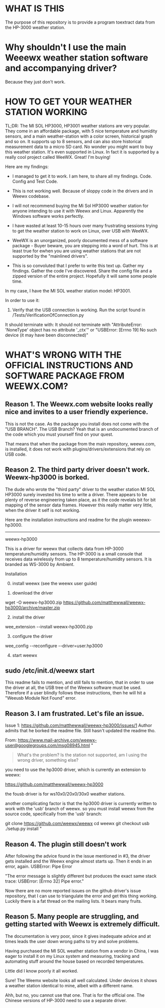 # WHAT IS THIS #
The purpose of this repository is to provide a program toextract data from the HP-3000 weather station.

# Why shouldn't I use the main Weeewx weather station software and accompanying driver? #
Because they just don't work.

#
# HOW TO GET YOUR WEATHER STATION WORKING #

TL;DR: 
The MI SOL HP3000, HP3001 weather stations are very popular. They come in an affordable package, with 5 nice temperature and humidity sensors, 
and a main weather-station with a color screen, historical graph and so on. It supports up to 8 sensors, and can also store historical measurement data to a micro SD card. 
No wonder you might want to buy this weather station. It's even supported in Linux. In fact it is supported by a really cool project called WeeWX. Great! I'm buying!

Here are my findings:
- I managed to get it to work. I am here, to share all my findings. Code. Config and Test Code.

- This is not working well. Because of sloppy code in the drivers and in Weewx codebase.

- I will not recommend buying the Mi Sol HP3000 weather station for anyone intending to use it with Weewx and Linux. Apparently the Windows software works perfectly.

- I have wasted at least 10-15 hours over many frustrating sessions trying to get the weather station to work on Linux, over USB with WeeWX.

- WeeWX is an unorganized, poorly documented mess of a software package - Buyer beware, you are stepping into a word of hurt.
This is at least true for ewhen you are using weather stations that are not supported by the  "mainlined drivers".

- This is so convoluted that I prefer to write this text up. Gather my findings. Gather the code I've discovered. Share the config file and a zipped version of the entire project.
Hopefully it will same some people time.

In my case, I have the MI SOL weather station model: HP3001.


In order to use it:
1. Verify that the USB connection is working.
Run the script found in /Tests/VerificationOfConnection.py

It should terminate with: 
It should not terminate with 
"AttributeError: 'NoneType' object has no attribute '_ctx'"
or
"USBError: [Errno 19] No such device (it may have been disconnected)"

# WHAT'S WRONG WITH THE OFFICIAL INSTRUCTIONS AND SOFTWARE PACKAGE FROM WEEWX.COM? #

## Reason 1. The Weewx.com website looks really nice and invites to a user friendly experience. ##
This is not the case. As the package you install does not come with the "USB BRANCH".
The USB Branch? Yeah that is an undocumented branch of the code which you must yourself find on your quest.

That means that when the package from the main repository, weewx.com, is installed, it does not work with plugins/drivers/extensions that rely on USB code.


## Reason 2. The third party driver doesn't work. Weewx-hp3000 is borked. ##
The dude who wrote the "third party" driver to the weather station MI SOL HP3000 surely invested his time to write a driver.
There appears to be plenty of reverse engineering taken place, as it the code revelals bit for bit mapping of the sensor data frames.
However this really matter very little, when the driver it self is not working.


Here are the installation instructions and readme for the plugin weeewx-hp3000.

---
weewx-hp3000

This is a driver for weewx that collects data from HP-3000 temperature/humidity
sensors.  The HP-3000 is a small console that receives data wirelessly from up
to 8 temperature/humidity sensors.  It is branded as WS-3000 by Ambient.

Installation

0) install weewx (see the weewx user guide)

1) download the driver

wget -O weewx-hp3000.zip https://github.com/matthewwall/weewx-hp3000/archive/master.zip

2) install the driver

wee_extension --install weewx-hp3000.zip

3) configure the driver

wee_config --reconfigure --driver=user.hp3000

4) start weewx

sudo /etc/init.d/weewx start
---

This readme fails to mention, and still fails to mention, that in order to use the driver at all, the USB tree of the Weewx software must be used.
Therefore if a user blindly follows these instructions, then he will hit a "Weeusb Module Not Found" error. 


## Reason 3. I am frustrated. Let's file an issue. ##

Issue 1: https://github.com/matthewwall/weewx-hp3000/issues/1
Author admits that he borked the readme file.
Still hasn't updated the readme tho.


From: https://www.mail-archive.com/weewx-user@googlegroups.com/msg08945.html
"
> What's the problem? Is the station not supported, am I using the wrong 
> driver, something else?
>

you need to use the hp3000 driver, which is currently an extension to weewx:

https://github.com/matthewwall/weewx-hp3000

the fousb driver is for ws10x0/20x0/30x0 weather stations.

another complicating factor is that the hp3000 driver is currently written 
to work with the 'usb' branch of weewx.  so you must install weewx from the 
source code, specifically from the 'usb' branch:

git clone https://github.com/weewx/weewx
cd weewx
git checkout usb
./setup.py install
"


## Reason 4. The plugin still doesn't work ##
After following the advice found in the issue mentioned in #3, the driver gets installed and the Weewx engine almost starts up.
Then it ends in an error, again.
 USBError: Pipe Error

"The error message 
is slightly different but produces the exact same stack trace: USBError: 
[Errno 32] Pipe error."

Now there are no more reported issues on the github driver's issue repository, that I can use to triangulate the error and get this thing working.
Luckily there is a fat thread on the mailing lists. It bears many fruits.

## Reason 5. Many people are struggling, and getting started with Weewx is extremely difficult. ##
The documentation is very poor, since it gives inadequate advice and at times leads the user down wrong paths to try and solve problems. 


Having purchased the MI SOL weather station from a vendor in China, I was eager to install it on my Linux system and measuring, tracking and automating stuff around the house based on recorded temperatures.

Little did I know poorly it all worked.

Sure! The Weemx website looks all well calculated.
Under devices it shows a weather station identical to mine, albeit with a different name.

Ahh, but no, you cannot use that one. That is for the official one. The Chinese versions of HP-3000 need to use a separate driver.



